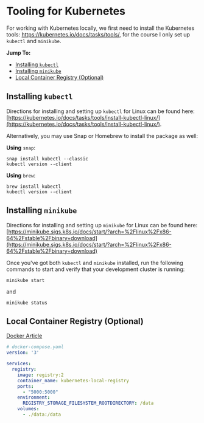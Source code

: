 # Tooling for Kubernetes

For working with Kubernetes locally, we first need to install the Kubernetes
tools: https://kubernetes.io/docs/tasks/tools/,
for the course I only set up `kubectl` and `minikube`.

**Jump To:**

- [Installing `kubectl`](#installing-kubectl)
- [Installing `minikube`](#installing-minikube)
- [Local Container Registry (Optional)](#local-container-registry-optional)

## Installing `kubectl`

Directions for installing and setting up `kubectl` for Linux can be found here:
[https://kubernetes.io/docs/tasks/tools/install-kubectl-linux/](https://kubernetes.io/docs/tasks/tools/install-kubectl-linux/).

Alternatively, you may use Snap or Homebrew to install the package as well:

**Using** `snap`:

```shell
snap install kubectl --classic
kubectl version --client
```

**Using** `brew`:

```shell
brew install kubectl
kubectl version --client
```

## Installing `minikube`

Directions for installing and setting up `minikube` for Linux can be found here:
[https://minikube.sigs.k8s.io/docs/start/?arch=%2Flinux%2Fx86-64%2Fstable%2Fbinary+download](https://minikube.sigs.k8s.io/docs/start/?arch=%2Flinux%2Fx86-64%2Fstable%2Fbinary+download)

Once you've got both `kubectl` and `minikube` installed, run the following commands to start and verify that your
development cluster is running:

```shell
minikube start
```

and

```shell
minikube status
```

## Local Container Registry (Optional)

[Docker Article](https://www.docker.com/blog/how-to-use-your-own-registry-2/)

```yaml
# docker-compose.yaml
version: '3'

services:
  registry:
    image: registry:2
    container_name: kubernetes-local-registry
    ports:
      - "5000:5000"
    environment:
      REGISTRY_STORAGE_FILESYSTEM_ROOTDIRECTORY: /data
    volumes:
      - ./data:/data
```